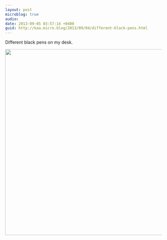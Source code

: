 ```yaml
---
layout: post
microblog: true
audio: 
date: 2013-09-05 03:57:14 +0400
guid: http://kaa.micro.blog/2013/09/04/different-black-pens.html
---
```

Different black pens on my desk.

<img src="https://www.kaa.bz/uploads/2018/16dad46175.jpg" width="600" height="600" />
